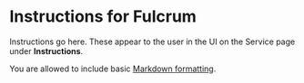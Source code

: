 # Instructions for Fulcrum

Instructions go here. These appear to the user in the UI on the Service page
under **Instructions**.

You are allowed to include basic
[Markdown formatting](https://www.markdownguide.org/basic-syntax).
